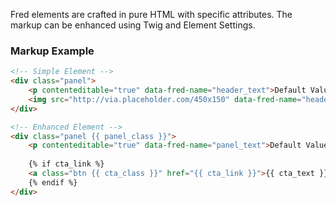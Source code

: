 Fred elements are crafted in pure HTML with specific attributes. The markup can be enhanced using Twig and Element Settings.

### Markup Example
```html
<!-- Simple Element -->
<div class="panel">
    <p contenteditable="true" data-fred-name="header_text">Default Value</p>
    <img src="http://via.placeholder.com/450x150" data-fred-name="header_image">
</div>

<!-- Enhanced Element -->
<div class="panel {{ panel_class }}">
    <p contenteditable="true" data-fred-name="panel_text">Default Value</p>
    
    {% if cta_link %}
    <a class="btn {{ cta_class }}" href="{{ cta_link }}">{{ cta_text }}</a>
    {% endif %}
</div>
```